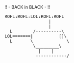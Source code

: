 !! - BACK in BLACK - !!

<pre>
ROFL:ROFL:LOL:ROFL:ROFL
                 |
                 |
  L        /----------\
LOL=======|          []\
  L       \             \
           \_________\
             |    |
            ------------/
</pre>